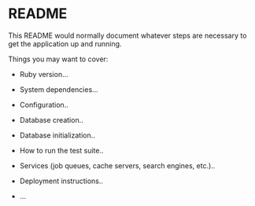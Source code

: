 # README

This README would normally document whatever steps are necessary to get the
application up and running.

Things you may want to cover:

* Ruby version...

* System dependencies...

* Configuration..

* Database creation..

* Database initialization..

* How to run the test suite..

* Services (job queues, cache servers, search engines, etc.)..

* Deployment instructions..

* ...
